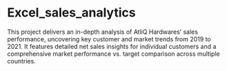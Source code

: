 # Excel_sales_analytics
This project delivers an in-depth analysis of AtliQ Hardwares’ sales performance, uncovering key customer and market trends from 2019 to 2021. It features detailed net sales insights for individual customers and a comprehensive market performance vs. target comparison across multiple countries.
